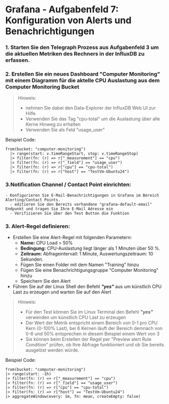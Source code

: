 # Grafana - Aufgabenfeld 7: Konfiguration von Alerts und Benachrichtigungen

### 1. Starten Sie den Telegraph Prozess aus Aufgabenfeld 3 um die aktuellen Metriken des Rechners in der InfluxDB zu erfassen.
### 2. Erstellen Sie ein neues Dashboard "Computer Monitoring" mit einem Diagramm für die aktelle CPU Auslastung aus dem Computer Monitoring Bucket

> Hinweis:
>  - nehmen Sie dabei den Data-Explorer der InfluxDB Web UI zur Hilfe.
>  - Verwenden Sie das Tag "cpu-total" um die Auslastung über alle Kerne Hinweg zu erhalten
>  - Verwenden Sie als Feld "usage_user"

Beispiel Code:

```flux
from(bucket: "computer-monitoring")
  |> range(start: v.timeRangeStart, stop: v.timeRangeStop)
  |> filter(fn: (r) => r["_measurement"] == "cpu")
  |> filter(fn: (r) => r["_field"] == "usage_user")
  |> filter(fn: (r) => r["cpu"] == "cpu-total")
  |> filter(fn: (r) => r["host"] == "TestVm-Ubuntu24")
```

### 3.**Notification Channel / Contact Point einrichten:**
    - Konfigurieren Sie E-Mail-Benachrichtigungen in Grafana im Bereich Alerting/Contact Points.
      - editieren Sie den Bereits vorhandene "grafana-default-email" Endpunkt und tragen Sie Ihre E-Mail Adresse ein
      - Verifizieren Sie über den Test Button die Funktion

### 3. **Alert-Regel definieren:**  
   - Erstellen Sie eine Alert-Regel mit folgenden Parametern:  
     - **Name:** CPU Load > 50%
     - **Bedingung:** CPU-Auslastung liegt länger als 1 Minuten über 50 %.  
     - **Zeitraum:** Abfrageintervall: 1 Minute, Auswertungszeitraum: 10 Sekunden.
     - Fügen Sie einen Folder mit dem Namen "Training" hinzu
     - Fügen Sie eine Benachrichtigungsgruppe "Computer Monitoring" hinzu
     - Speichern Sie den Alert
   - Führen Sie auf der Linux Shell den Befehl ***"yes"*** aus um künstlich CPU Last zu erzeugen und warten Sie auf den Alert

> Hinweis:
>  - Für den Test können Sie im Linux Terminal den Befehl ***"yes"*** verwenden um künstlich CPU Last zu erzeugen
>  - Der Wert der Metrik entspricht einem Bereich von 0-1 pro CPU Kern (0-100% Last), bei 6 Kernen läuft der Bereich demnach von 0-6 und 50% entsprechen in diesem Beispiel einem Wert von 3
>  - Sie können beim Erstellen der Regel per "Preview alert Rule Condition" prüfen, ob Ihre Abfrage funktioniert und ob Sie bereits ausgelöst werden würde.

Beispiel Code:
```flux
from(bucket: "computer-monitoring")
|> range(start: -1h)
|> filter(fn: (r) => r["_measurement"] == "cpu")
|> filter(fn: (r) => r["_field"] == "usage_user")
|> filter(fn: (r) => r["cpu"] == "cpu-total")
|> filter(fn: (r) => r["host"] == "TestVm-Ubuntu24")
|> aggregateWindow(every: 1m, fn: mean, createEmpty: false)
```